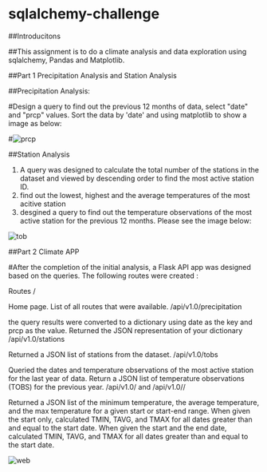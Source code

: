 # sqlalchemy-challenge
##Introducitons

##This assignment is to do a climate analysis and data exploration using sqlalchemy, Pandas and Matplotlib. 


##Part 1 Precipitation Analysis and Station Analysis

  ##Precipitation Analysis:
  
  #Design a query to find out the previous 12 months of data, select "date" and "prcp" values. Sort the data by 'date' and using matplotlib to show a image as below:
  
  
  #![prcp](https://user-images.githubusercontent.com/109451707/194977987-1918d46c-5b9b-483e-9bf3-8888f93f26c7.png)


##Station Analysis
1. A query was designed to calculate the total number of the stations in the dataset and viewed by descending order to find the most active station ID.
2. find out the lowest, highest and the average temperatures of the most acitive station
3. desgined a query to find out the temperature observations of the most active station for the previous 12 months. 
Please see the image below:

  ![tob](https://user-images.githubusercontent.com/109451707/194979242-391d034f-85e6-4d09-989c-f03bd5e11b40.png)

##Part 2 Climate APP

#After the completion of the initial analysis, a Flask API app was designed based on the queries. The following routes were created :

Routes
/

Home page.
List of all routes that were available.
/api/v1.0/precipitation

the query results were converted to a dictionary using date as the key and prcp as the value.
Returned the JSON representation of your dictionary
/api/v1.0/stations

Returned a JSON list of stations from the dataset.
/api/v1.0/tobs

Queried the dates and temperature observations of the most active station for the last year of data.
Return a JSON list of temperature observations (TOBS) for the previous year.
/api/v1.0/<start> and /api/v1.0/<start>/<end>

Returned a JSON list of the minimum temperature, the average temperature, and the max temperature for a given start or start-end range.
When given the start only, calculated TMIN, TAVG, and TMAX for all dates greater than and equal to the start date.
When given the start and the end date, calculated TMIN, TAVG, and TMAX for all dates greater than and equal to the start date.

![web](https://user-images.githubusercontent.com/109451707/194979623-fb28af44-3d91-4c95-b47d-2dcf2f503078.png)

